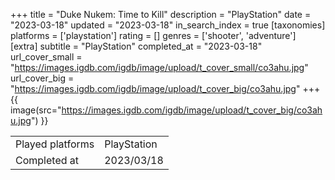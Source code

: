+++
title = "Duke Nukem: Time to Kill"
description = "PlayStation"
date = "2023-03-18"
updated = "2023-03-18"
in_search_index = true
[taxonomies]
platforms = ['playstation']
rating = []
genres = ['shooter', 'adventure']
[extra]
subtitle = "PlayStation"
completed_at = "2023-03-18"
url_cover_small = "https://images.igdb.com/igdb/image/upload/t_cover_small/co3ahu.jpg"
url_cover_big = "https://images.igdb.com/igdb/image/upload/t_cover_big/co3ahu.jpg"
+++
{{ image(src="https://images.igdb.com/igdb/image/upload/t_cover_big/co3ahu.jpg") }}

|              |            |
| ------------ | ---------- |
| Played platforms    | PlayStation |
| Completed at | 2023/03/18 |

